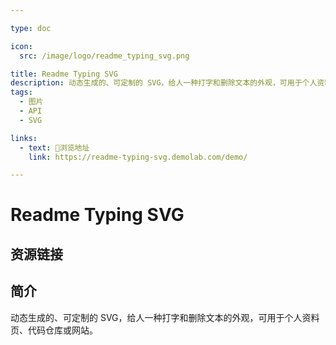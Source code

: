 ```yaml
---

type: doc

icon:
  src: /image/logo/readme_typing_svg.png

title: Readme Typing SVG
description: 动态生成的、可定制的 SVG，给人一种打字和删除文本的外观，可用于个人资料页、代码仓库或网站。
tags:
  - 图片
  - API
  - SVG

links:
  - text: 🧰浏览地址
    link: https://readme-typing-svg.demolab.com/demo/

---
```


<ShowLogo />

# Readme Typing SVG

<ShowTags />

<ShowBreadcrumb />

## 资源链接

<ShowLinks />

## 简介

动态生成的、可定制的 SVG，给人一种打字和删除文本的外观，可用于个人资料页、代码仓库或网站。
